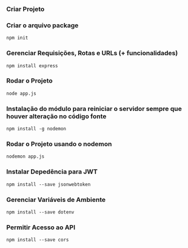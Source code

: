 ### Criar Projeto 

### Criar o arquivo package 
```npm init```

### Gerenciar Requisições, Rotas e URLs (+ funcionalidades)
```npm install express```

### Rodar o Projeto  
```node app.js```

### Instalação do módulo para reiniciar o servidor sempre que houver alteração no código fonte
```npm install -g nodemon```

### Rodar o Projeto usando o nodemon
```nodemon app.js```

### Instalar Depedência para JWT
```npm install --save jsonwebtoken```

### Gerenciar Variáveis de Ambiente
```npm install --save dotenv```

### Permitir Acesso ao API
```npm install --save cors```
